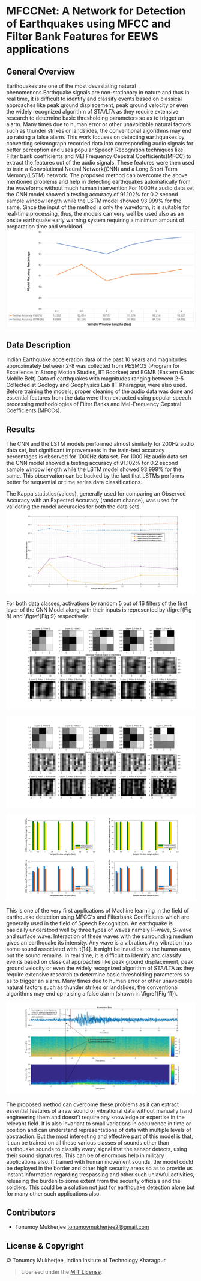 
# MFCCNet: A Network for Detection of Earthquakes using MFCC and Filter Bank Features for EEWS applications

## General Overview
Earthquakes are one of the most devastating natural phenomenons.Earthquake signals are non-stationary in nature and thus in real time, it is difficult to identify and classify events based on classical approaches like peak ground displacement, peak ground velocity or even the widely recognized algorithm of STA/LTA as they require extensive research to determine basic thresholding parameters so as to trigger an alarm. Many times due to human error or other unavoidable natural factors such as thunder strikes or landslides, the conventional algorithms may end up raising a false alarm. This work focuses on detecting earthquakes by converting seismograph recorded data into corresponding audio signals for better perception and uses popular Speech Recognition techniques like Filter bank coefficients and MEl Frequency Cepstral Coefficients(MFCC) to extract the features out of the audio signals. These features were then used to train a Convolutional Neural Network(CNN) and a Long Short Term Memory(LSTM) network. The proposed method can overcome the above mentioned problems and help in detecting earthquakes automatically from the waveforms without much human intervention.For 1000Hz audio data set the CNN  model showed a testing accuracy of 91.102\% for 0.2 second sample  window length while the LSTM model showed 93.999\% for the same. Since the input of the method is only the waveform, it is suitable for real-time processing, thus, the models can very well be used also as an onsite earthquake early warning system requiring a minimum amount of preparation time and workload.
![General Overview](https://github.com/Tonumoy/MFCCNet/blob/master/Results/CNN_Vs_LSTM_Model_Acccuracy_1000Fs%20.png?raw=true)

## Data Description
Indian Earthquake acceleration data of the past 10 years and magnitudes approximately between 2-8 was collected from PESMOS (Program for Excellence in Strong Motion Studies, IIT Roorkee) and EGMB (Eastern Ghats Mobile Belt) Data of earthquakes with magnitudes ranging between 2-5 Collected at Geology and Geophysics Lab IIT Kharagpur, were also used. 
Before training the models, proper cleaning of the audio data was done and essential features from the data were then extracted using popular speech processing methodologies of Filter Banks and Mel-Frequency Cepstral Coefficients (MFCCs).

## Results
The CNN and the LSTM models performed almost similarly for 200Hz audio data set, but significant improvements in the train-test accuracy percentages is observed for 1000Hz data set. For 1000 Hz audio data set the CNN model showed a testing accuracy of 91.102\% for 0.2 second sample window length while the LSTM model showed 93.999\% for the same. This observation can be backed by the fact that LSTMs performs better for sequential or time series data classifications. 

The Kappa statistics(values), generally used for comparing an Observed Accuracy with an Expected Accuracy (random chance), was used for validating the model accuracies for both the data sets.
![General Overview](https://github.com/Tonumoy/MFCCNet/blob/master/Results/Kappa_plots1000&200Fs.png?raw=true)

For both data classes, activations by random 5 out of 16 filters of the first layer of the CNN Model along with their inputs is represented by \figref{Fig 8} and \figref{Fig 9} respectively.
![General Overview](https://github.com/Tonumoy/MFCCNet/blob/master/Results/Positive%20Class%20Activations%20with%20corresponding%20Filters.png?raw=true)

![General Overview](https://github.com/Tonumoy/MFCCNet/blob/master/Results/Negative%20Class%20Activations%20with%20corresponding%20Filters.png?raw=true)

![General Overview](https://github.com/Tonumoy/MFCCNet/blob/master/Results/histograms.png?raw=true)

This is one of the very first applications of Machine learning in the field of earthquake detection using MFCC's and Filterbank Coefficients which are generally used in the field of Speech Recognition. An earthquake is basically understood well by three types of waves namely P-wave, S-wave and surface wave. Interaction of these waves with the surrounding medium gives an earthquake its intensity. Any wave is a vibration. Any vibration has some sound associated with it[14]. It might be inaudible to the human ears, but the sound remains. In real time, it is difficult to identify and classify events based on classical approaches like peak ground displacement, peak ground velocity or even the widely recognized algorithm of STA/LTA as they require extensive research to determine basic thresholding parameters so as to trigger an alarm. Many times due to human error or other unavoidable natural factors such as thunder strikes or landslides, the conventional algorithms may end up raising a false alarm (shown in \figref{Fig 11}). 

![General Overview](https://github.com/Tonumoy/MFCCNet/blob/master/Results/TimeSeriesVsSpectrogram%201.jpg?raw=true)

 The proposed method can overcome these problems as it can extract essential features of a raw sound or vibrational data without manually hand engineering them and doesn’t require any knowledge or expertise in the relevant field. It is also invariant to small variations in occurrence in time or position and can understand representations of data with multiple levels of abstraction. But the most interesting and effective part of this model is that, it can be trained on all these various classes of sounds other than earthquake sounds to classify every signal that the sensor detects, using their sound signatures. This can be of enormous help in military applications also. If trained with human movement sounds, the model could be deployed in the border and other high security areas so as to provide us instant information regarding trespassing and other such unlawful activities, releasing the burden to some extent from the security officials and the soldiers. This could be a solution not just for earthquake detection alone but for many other such applications also.

## Contributors
* Tonumoy Mukherjee tonumoymukherjee2@gmail.com

## License & Copyright
&#169; Tonumoy Mukherjee, Indian Insitute of Technology Kharagpur
> Licensed under the [MIT License](LICENSE).

